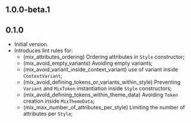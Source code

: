 ## 1.0.0-beta.1

## 0.1.0

- Initial version.
- Introduces lint rules for:
  - (mix_attributes_ordering) Ordering attributes in `Style` constructor;
  - (mix_avoid_empty_variants) Avoiding empty variants;
  - (mix_avoid_variant_inside_context_variant) use of variant inside `ContextVariant`;
  - (mix_avoid_defining_tokens_or_variants_within_style) Preventing `Variant` and `MixToken` instantiation inside `Style` constructors;
  - (mix_avoid_defining_tokens_within_theme_data) Avoiding `Token` creation inside `MixThemeData`;
  - (mix_max_number_of_attributes_per_style) Limiting the number of attributes per `Style`;